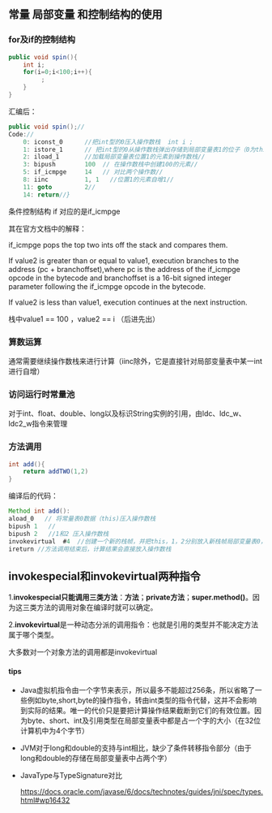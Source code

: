 ## 常量 局部变量 和控制结构的使用

### for及if的控制结构

```java
public void spin(){       
    int i;        
    for(i=0;i<100;i++){
         ;
    }
}
```

汇编后：

```java
public void spin();//    
Code://       
	0: iconst_0      //把int型的0压入操作数栈  int i ;       
    1: istore_1      // 把int型的0从操作数栈弹出存储到局部变量表1的位子（0为this）//       
    2: iload_1       //加载局部变量表位置1的元素到操作数栈//       
    3: bipush        100  // 在操作数栈中创建100的元素//       
    5: if_icmpge     14   // 对比两个操作数//       
    8: iinc          1, 1   //位置1的元素自增1//       
    11: goto         2//       
    14: return//}
```

条件控制结构 if 对应的是if_icmpge

其在官方文档中的解释：

if_icmpge  pops the top two ints off the stack and compares them.

If value2 is greater than or equal to value1, execution branches to the address (pc + branchoffset),where pc is the address of the if_icmpge opcode in the bytecode and branchoffset is a 16-bit signed integer parameter following the if_icmpge opcode in the bytecode.

If value2 is less than value1, execution continues at the next instruction.

栈中value1 == 100 ，value2 == i （后进先出）



### 算数运算

通常需要继续操作数栈来进行计算（iinc除外，它是直接针对局部变量表中某一int进行自增）

### 访问运行时常量池

对于int、float、double、long以及标识String实例的引用，由ldc、ldc_w、ldc2_w指令来管理

### 方法调用

```java
int add(){
    return addTWO(1,2)
}
```

编译后的代码：

```java
Method int add():
aload_0   // 将常量表0数据（this)压入操作数栈
bipush 1   //
bipush 2   //1和2 压入操作数栈
invokevirtual  #4  //创建一个新的栈帧，并把this，1，2分别放入新栈帧局部变量表0，1，2的位置
ireturn //方法调用结束后，计算结果会直接放入操作数栈
```



## invokespecial和invokevirtual两种指令

1.**invokespecial只能调用三类方法**：**<init>方法**；**private方法**；**super.method()**。因为这三类方法的调用对象在编译时就可以确定。

2.**invokevirtual**是一种动态分派的调用指令：也就是引用的类型并不能决定方法属于哪个类型。

大多数对一个对象方法的调用都是invokevirtual



#### tips

- Java虚拟机指令由一个字节来表示，所以最多不能超过256条，所以省略了一些例如byte,short,byte的操作指令，转由int类型的指令代替，这并不会影响到实际的结果。唯一的代价只是要把计算操作结果截断到它们的有效位置。因为byte、short、int及引用类型在局部变量表中都是占一个字的大小（在32位计算机中为4个字节）

- JVM对于long和double的支持与int相比，缺少了条件转移指令部分（由于long和double的存储在局部变量表中占两个字）

- JavaType与TypeSignature对比

  https://docs.oracle.com/javase/6/docs/technotes/guides/jni/spec/types.html#wp16432

  